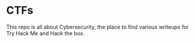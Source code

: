 # CTFs
This repo is all about Cybersecurity, the place to find various writeups for Try Hack Me and Hack the box.
